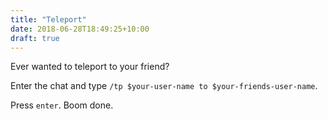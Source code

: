 ```yaml
---
title: "Teleport"
date: 2018-06-28T18:49:25+10:00
draft: true
---
```


Ever wanted to teleport to your friend?

Enter the chat and type `/tp $your-user-name to $your-friends-user-name`.

Press `enter`.
Boom done.
